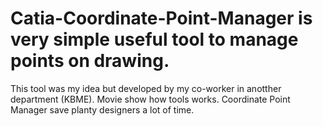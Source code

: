 # Catia-Coordinate-Point-Manager is very simple useful tool to manage points on drawing. 
This tool was my idea but developed by my co-worker in anotther department (KBME).
Movie show how tools works. Coordinate Point Manager save planty designers a lot of time.
